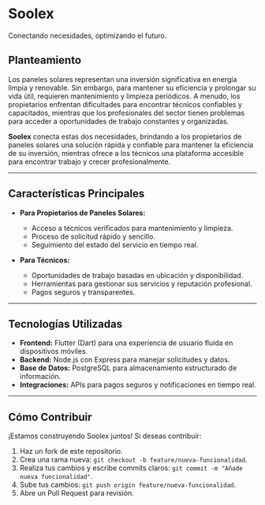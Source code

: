 # **Soolex**
Conectando necesidades, optimizando el futuro.

## **Planteamiento**
Los paneles solares representan una inversión significativa en energía limpia y renovable. Sin embargo, para mantener su eficiencia y prolongar su vida útil, requieren mantenimiento y limpieza periódicos. A menudo, los propietarios enfrentan dificultades para encontrar técnicos confiables y capacitados, mientras que los profesionales del sector tienen problemas para acceder a oportunidades de trabajo constantes y organizadas.

**Soolex** conecta estas dos necesidades, brindando a los propietarios de paneles solares una solución rápida y confiable para mantener la eficiencia de su inversión, mientras ofrece a los técnicos una plataforma accesible para encontrar trabajo y crecer profesionalmente.

---

## **Características Principales**
- **Para Propietarios de Paneles Solares:**
  - Acceso a técnicos verificados para mantenimiento y limpieza.
  - Proceso de solicitud rápido y sencillo.
  - Seguimiento del estado del servicio en tiempo real.

- **Para Técnicos:**
  - Oportunidades de trabajo basadas en ubicación y disponibilidad.
  - Herramientas para gestionar sus servicios y reputación profesional.
  - Pagos seguros y transparentes.

---

## **Tecnologías Utilizadas**
- **Frontend:** Flutter (Dart) para una experiencia de usuario fluida en dispositivos móviles.
- **Backend:** Node.js con Express para manejar solicitudes y datos.
- **Base de Datos:** PostgreSQL para almacenamiento estructurado de información.
- **Integraciones:** APIs para pagos seguros y notificaciones en tiempo real.

---

## **Cómo Contribuir**
¡Estamos construyendo Soolex juntos! Si deseas contribuir:
1. Haz un fork de este repositorio.
2. Crea una rama nueva: `git checkout -b feature/nueva-funcionalidad`.
3. Realiza tus cambios y escribe commits claros: `git commit -m "Añade nueva funcionalidad"`.
4. Sube tus cambios: `git push origin feature/nueva-funcionalidad`.
5. Abre un Pull Request para revisión.

